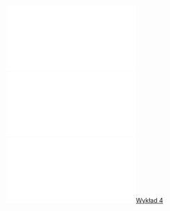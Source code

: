 ![Lista_4_AM1](Notatki/Semestr%201/Analiza%20matematyczna%201.2A/%C4%86wiczenia/%C4%86wiczenia%204/Lista_4_AM1.pdf)
![CCF31102022_0004](Notatki/Semestr%201/Analiza%20matematyczna%201.2A/%C4%86wiczenia/%C4%86wiczenia%204/CCF31102022_0004.pdf)![Drawing 2022-11-17 09.51.43.excalidraw](Notatki/Semestr%201/Analiza%20matematyczna%201.2A/%C4%86wiczenia/%C4%86wiczenia%204/Drawing%202022-11-17%2009.51.43.excalidraw.md)[Wykład 4](Notatki/Semestr%201/Analiza%20matematyczna%201.2A/Wyk%C5%82ady/Wyk%C5%82ad%204/Wyk%C5%82ad%204.md)